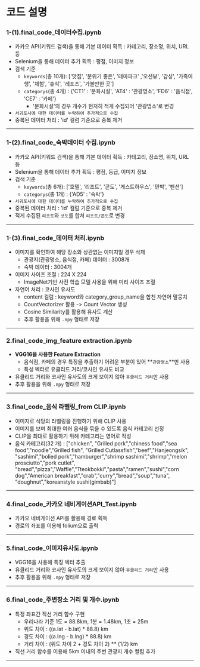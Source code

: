 # 코드 설명

### 1-(1).final_code_데이터수집.ipynb
- 카카오 API(키워드 검색)을 통해 기본 데이터 획득 : 카테고리, 장소명, 위치, URL 등
- Selenium을 통해 데이터 추가 획득 : 평점, 이미지 정보
- 검색 기준
  - `keywords`(총 10개): ['맛집', '분위기 좋은', '테마파크' ,'오션뷰', '감성', '가족여행', '체험', '휴식', '레포츠', '가볼만한 곳']
  - `categorys`(총 4개) : {'CT1' : '문화시설', 'AT4' : '관광명소', 'FD6' : '음식점', 'CE7' : '카페'}
    - '문화시설'의 경우 개수가 현저히 적게 수집되어 '관광명소'로 변경
- `서귀포시에 대한 데이터를 누락하여 추가적으로 수집`
- 중복된 데이터 처리 : 'id' 컬럼 기준으로 중복 제거
---
### 1-(2).final_code_숙박데이터 수집.ipynb
- 카카오 API(키워드 검색)을 통해 기본 데이터 획득 : 카테고리, 장소명, 위치, URL 등
- Selenium을 통해 데이터 추가 획득 : 평점, 등급, 이미지 정보
- 검색 기준
  - `keywords`(총 6개): ['호텔', '리조트', '콘도', '게스트하우스', '민박', '펜션']
  - `categorys`(총 1개) : {'AD5' : '숙박'}
- `서귀포시에 대한 데이터를 누락하여 추가적으로 수집`
- 중복된 데이터 처리 : 'id' 컬럼 기준으로 중복 제거
- 적게 수집된 `리조트`와 `코도`를 합쳐 `리조트/콘도`로 변경
---
### 1-(3).final_code_데이터 처리.ipynb
- 이미지를 확인하여 해당 장소와 상관없는 이미지일 경우 삭제
  - 관광지(관광명소, 음식점, 카페) 데이터 : 3008개
  - 숙박 데이터 : 3004개
- 이미지 사이즈 조절 : 224 X 224
  - ImageNet기반 사전 학습 모델 사용을 위해 미리 사이즈 조절
- 자연어 처리 : 코사인 유사도
  - content 컬럼 : keyword와 category_group_name을 합친 자연어 말뭉치
  - CountVectorizer 활용 -> Count Vector 생성
  - Cosine Similarity를 활용해 유사도 계산
  - 추후 활용을 위해 `.npy` 형태로 저장
---
### 2.final_code_img_feature extraction.ipynb
- **VGG16을 사용한 Feature Extraction**
  - 음식점, 카페의 경우 특징을 추출하기 어려운 부분이 있어 **`관광명소`**만 사용
  - 특성 벡터로 유클리드 거리/코사인 유사도 비교
- 유클리드 거리와 코사인 유사도의 크게 보이지 않아 `유클리드 거리`만 사용
- 추후 활용을 위해 `.npy` 형태로 저장
---
### 3.final_code_음식 라벨링_from CLIP.ipynb
- 이미지로 식당의 라벨링을 진행하기 위해 CLIP 사용
- 이미지를 보며 최대한 여러 음식을 묶을 수 있도록 음식 카테고리 선정
- CLIP을 최대로 활용하기 위해 카테고리는 영어로 작성
- 음식 카테고리(32 개) : ["chicken", "Grilled pork","chiness food","sea food","noodle","Grilled fish", "Grilled Cutlassfish","beef","Hanjeongsik", "sashimi","bolied pork","hamburger","shrimp sashimi","shrimp","melon prosciutto","pork cutlet", "bread","pizza","Waffle","Tteokbokki","pasta","ramen","sushi","corn dog","American breakfast","crab","curry","bread","soup","tuna", "doughnut","koreanstyle sushi(gimbab)"]
---
### 4.final_code_카카오 네비게이션API_Test.ipynb
- 카카오 네비게이션 API를 활용해 경로 획득
- 경로의 좌표를 이용해 folium으로 출력
---
### 5.final_code_이미지유사도.ipynb
- VGG16을 사용해 특징 벡터 추출
- 유클리드 거리와 코사인 유사도의 크게 보이지 않아 `유클리드 거리`만 사용
- 추후 활용을 위해 `.npy` 형태로 저장
---
### 6.final_code_주변장소 거리 및 개수.ipynb
- 특정 좌표간 직선 거리 함수 구현
  - 우리나라 기준 1도 = 88.8km, 1분 = 1.48km, 1초 = 25m
  - 위도 차이 : ((a.lat - b.lat) * 88.8) km
  - 경도 차이 : ((a.lng - b.lng) * 88.8) km
  - 거리 차이 : (위도 차이 2 + 경도 차이 2) ** (1/2) km
- 직선 거리 함수를 이용해 5km 이내의 주변 관광지 개수 컬럼 추가
---
